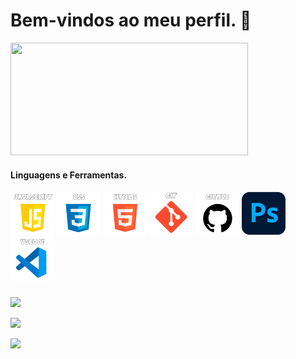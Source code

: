 <h1>Bem-vindos ao meu perfil. 👋</h1>

<img height="180em" src="https://github-readme-stats.vercel.app/api/top-langs/?username=CharloneKT&layout=compact&langs_count=7&theme=dracula" width="380" height="190"/>

#### Linguagens e Ferramentas.

<div>
  <img src="https://github.com/CharloneKT/CharloneKT/blob/1292b9a5973931aef8eb87a25b8939724d191519/images/javascript-icon.png" width="70px" height="70px">
  <img src="https://github.com/CharloneKT/CharloneKT/blob/1292b9a5973931aef8eb87a25b8939724d191519/images/css-icon.png" width="70px" height="70px">
  <img src="https://github.com/CharloneKT/CharloneKT/blob/1292b9a5973931aef8eb87a25b8939724d191519/images/html5-icon.png" width="70px" height="70px">
  <img src="https://github.com/CharloneKT/CharloneKT/blob/1292b9a5973931aef8eb87a25b8939724d191519/images/git-icon.png" width="70px" height="70px">
  <img src="https://github.com/CharloneKT/CharloneKT/blob/1292b9a5973931aef8eb87a25b8939724d191519/images/github-icon.png" width="70px" height="70px">
  <img src="https://github.com/CharloneKT/CharloneKT/blob/1292b9a5973931aef8eb87a25b8939724d191519/images/photoshop-icon.png" width="70px" height="70px">
  <img src="https://github.com/CharloneKT/CharloneKT/blob/1292b9a5973931aef8eb87a25b8939724d191519/images/vscode-icon.png" width="70px" height="70px">
</div>

###
<div>
  <a href="https://www.linkedin.com/in/charlone-knupp-torres/"><img src="https://img.shields.io/badge/-LinkedIn-%230077B5?style=for-the-badge&logo=linkedin&logoColor=white" target="_blank"></a>

  <a href ="mailto:loneknupp@gmail.com"><img src="https://img.shields.io/badge/-Gmail-FF0000?style=for-the-badge&logo=gmail&logoColor=white" target="_blank"></a>

   <a href="https://www.behance.net/charlonknuppt"><img src="https://img.shields.io/badge/-Behance-1769FF?style=for-the-badge&logo=behance&logoColor=white&labelColor=000" target="_blank"></a>
</div>
